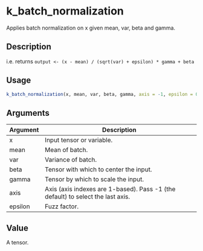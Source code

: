 # k_batch_normalization


Applies batch normalization on x given mean, var, beta and gamma.




## Description

i.e. returns
``output <- (x - mean) / (sqrt(var) + epsilon) * gamma + beta``





## Usage
```r
k_batch_normalization(x, mean, var, beta, gamma, axis = -1, epsilon = 0.001)
```




## Arguments


Argument      |Description
------------- |----------------
x | Input tensor or variable.
mean | Mean of batch.
var | Variance of batch.
beta | Tensor with which to center the input.
gamma | Tensor by which to scale the input.
axis | Axis (axis indexes are 1-based). Pass -1 (the default) to select the last axis.
epsilon | Fuzz factor.





## Value

A tensor.





